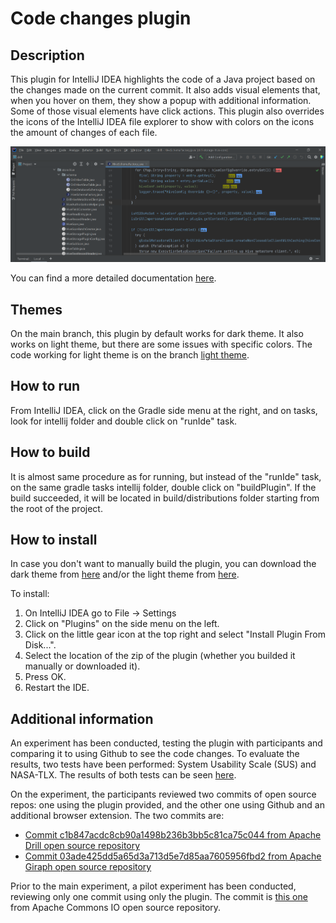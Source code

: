 # Code changes plugin

## Description
This plugin for IntelliJ IDEA highlights the code of a Java project based on the changes made on the current commit. It also adds visual elements that, when you hover on them, they show a popup with additional information. Some of those visual elements have click actions. This plugin also overrides the icons of the IntelliJ IDEA file explorer to show with colors on the icons the amount of changes of each file.

![Screenshot](screenshot.png)

You can find a more detailed documentation [here](https://github.com/testFooBar71/highlight-code-plugin/blob/main/files/docs.pdf).

## Themes

On the main branch, this plugin by default works for dark theme. It also works on light theme, but there are some issues with specific colors. The code working for light theme is on the branch [light theme](https://github.com/testFooBar71/highlight-code-plugin/tree/light-theme).

## How to run

From IntelliJ IDEA, click on the Gradle side menu at the right, and on tasks, look for intellij folder and double click on "runIde" task.

## How to build

It is almost same procedure as for running, but instead of the "runIde" task, on the same gradle tasks intellij folder, double click on "buildPlugin". If the build succeeded, it will be located in build/distributions folder starting from the root of the project.

## How to install

In case you don't want to manually build the plugin, you can download the dark theme from [here](https://github.com/testFooBar71/highlight-code-plugin/raw/main/files/installerDarkTheme.zip) and/or the light theme from [here](https://github.com/testFooBar71/highlight-code-plugin/raw/main/files/installerLightTheme.zip).

To install:

1. On IntelliJ IDEA go to File -> Settings
2. Click on "Plugins" on the side menu on the left.
3. Click on the little gear icon at the top right and select "Install Plugin From Disk...".
4. Select the location of the zip of the plugin (whether you builded it manually or downloaded it).
5. Press OK.
6. Restart the IDE.


## Additional information

An experiment has been conducted, testing the plugin with participants and comparing it to using Github to see the code changes. To evaluate the results, two tests have been performed: System Usability Scale (SUS) and NASA-TLX. The results of both tests can be seen [here](https://github.com/testFooBar71/highlight-code-plugin/tree/main/files/experimentResults).

On the experiment, the participants reviewed two commits of open source repos: one using the plugin provided, and the other one using Github and an additional browser extension. The two commits are:
- [Commit c1b847acdc8cb90a1498b236b3bb5c81ca75c044 from Apache Drill open source repository](https://github.com/apache/drill/commit/c1b847acdc8cb90a1498b236b3bb5c81ca75c044)
- [Commit 03ade425dd5a65d3a713d5e7d85aa7605956fbd2 from Apache Giraph open source repository](https://github.com/apache/giraph/commit/03ade425dd5a65d3a713d5e7d85aa7605956fbd2)

Prior to the main experiment, a pilot experiment has been conducted, reviewing only one commit using only the plugin. The commit is [this one](https://github.com/apache/commons-io/commit/4a514d3306b55b3667d1449ebd4cbe5f19dd7af0) from Apache Commons IO open source repository.